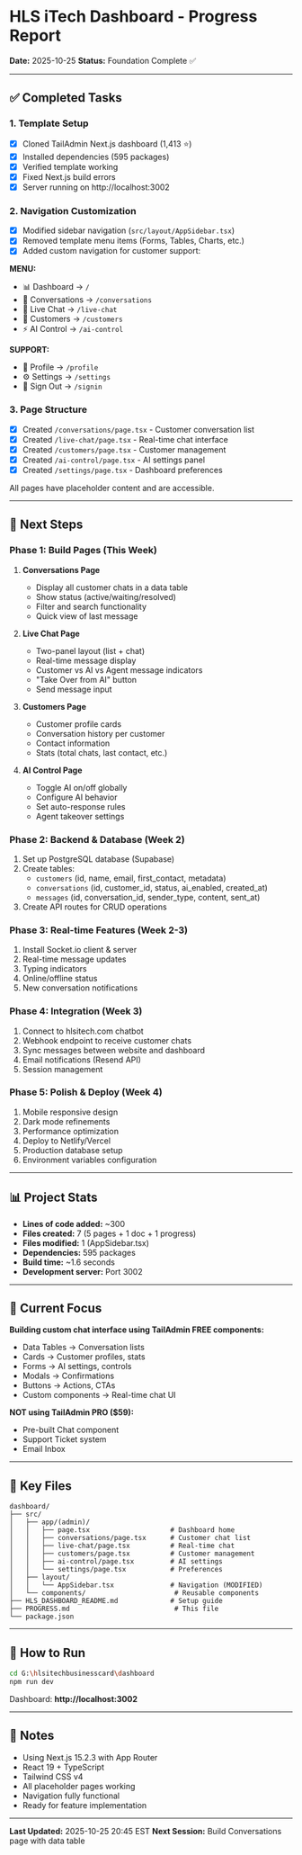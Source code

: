 # HLS iTech Dashboard - Progress Report

**Date:** 2025-10-25
**Status:** Foundation Complete ✅

---

## ✅ Completed Tasks

### 1. Template Setup
- [x] Cloned TailAdmin Next.js dashboard (1,413 ⭐)
- [x] Installed dependencies (595 packages)
- [x] Verified template working
- [x] Fixed Next.js build errors
- [x] Server running on http://localhost:3002

### 2. Navigation Customization
- [x] Modified sidebar navigation (`src/layout/AppSidebar.tsx`)
- [x] Removed template menu items (Forms, Tables, Charts, etc.)
- [x] Added custom navigation for customer support:

**MENU:**
- 📊 Dashboard → `/`
- 💬 Conversations → `/conversations`
- 💬 Live Chat → `/live-chat`
- 👥 Customers → `/customers`
- ⚡ AI Control → `/ai-control`

**SUPPORT:**
- 👤 Profile → `/profile`
- ⚙️ Settings → `/settings`
- 🔐 Sign Out → `/signin`

### 3. Page Structure
- [x] Created `/conversations/page.tsx` - Customer conversation list
- [x] Created `/live-chat/page.tsx` - Real-time chat interface
- [x] Created `/customers/page.tsx` - Customer management
- [x] Created `/ai-control/page.tsx` - AI settings panel
- [x] Created `/settings/page.tsx` - Dashboard preferences

All pages have placeholder content and are accessible.

---

## 🔨 Next Steps

### Phase 1: Build Pages (This Week)
1. **Conversations Page**
   - Display all customer chats in a data table
   - Show status (active/waiting/resolved)
   - Filter and search functionality
   - Quick view of last message

2. **Live Chat Page**
   - Two-panel layout (list + chat)
   - Real-time message display
   - Customer vs AI vs Agent message indicators
   - "Take Over from AI" button
   - Send message input

3. **Customers Page**
   - Customer profile cards
   - Conversation history per customer
   - Contact information
   - Stats (total chats, last contact, etc.)

4. **AI Control Page**
   - Toggle AI on/off globally
   - Configure AI behavior
   - Set auto-response rules
   - Agent takeover settings

### Phase 2: Backend & Database (Week 2)
1. Set up PostgreSQL database (Supabase)
2. Create tables:
   - `customers` (id, name, email, first_contact, metadata)
   - `conversations` (id, customer_id, status, ai_enabled, created_at)
   - `messages` (id, conversation_id, sender_type, content, sent_at)
3. Create API routes for CRUD operations

### Phase 3: Real-time Features (Week 2-3)
1. Install Socket.io client & server
2. Real-time message updates
3. Typing indicators
4. Online/offline status
5. New conversation notifications

### Phase 4: Integration (Week 3)
1. Connect to hlsitech.com chatbot
2. Webhook endpoint to receive customer chats
3. Sync messages between website and dashboard
4. Email notifications (Resend API)
5. Session management

### Phase 5: Polish & Deploy (Week 4)
1. Mobile responsive design
2. Dark mode refinements
3. Performance optimization
4. Deploy to Netlify/Vercel
5. Production database setup
6. Environment variables configuration

---

## 📊 Project Stats

- **Lines of code added:** ~300
- **Files created:** 7 (5 pages + 1 doc + 1 progress)
- **Files modified:** 1 (AppSidebar.tsx)
- **Dependencies:** 595 packages
- **Build time:** ~1.6 seconds
- **Development server:** Port 3002

---

## 🎯 Current Focus

**Building custom chat interface using TailAdmin FREE components:**
- Data Tables → Conversation lists
- Cards → Customer profiles, stats
- Forms → AI settings, controls
- Modals → Confirmations
- Buttons → Actions, CTAs
- Custom components → Real-time chat UI

**NOT using TailAdmin PRO ($59):**
- Pre-built Chat component
- Support Ticket system
- Email Inbox

---

## 📁 Key Files

```
dashboard/
├── src/
│   ├── app/(admin)/
│   │   ├── page.tsx                    # Dashboard home
│   │   ├── conversations/page.tsx      # Customer chat list
│   │   ├── live-chat/page.tsx          # Real-time chat
│   │   ├── customers/page.tsx          # Customer management
│   │   ├── ai-control/page.tsx         # AI settings
│   │   └── settings/page.tsx           # Preferences
│   ├── layout/
│   │   └── AppSidebar.tsx              # Navigation (MODIFIED)
│   └── components/                      # Reusable components
├── HLS_DASHBOARD_README.md             # Setup guide
├── PROGRESS.md                          # This file
└── package.json
```

---

## 🚀 How to Run

```bash
cd G:\hlsitechbusinesscard\dashboard
npm run dev
```

Dashboard: **http://localhost:3002**

---

## 📝 Notes

- Using Next.js 15.2.3 with App Router
- React 19 + TypeScript
- Tailwind CSS v4
- All placeholder pages working
- Navigation fully functional
- Ready for feature implementation

---

**Last Updated:** 2025-10-25 20:45 EST
**Next Session:** Build Conversations page with data table
